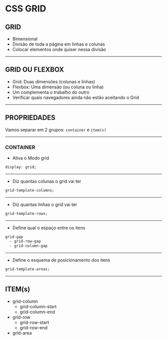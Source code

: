 # CSS GRID


## GRID

- Bimensional
- Divisão de toda a página em linhas e colunas
- Colocar elementos onde quiser nessa divisão

---

## GRID OU FLEXBOX

- Grid: Duas dimensões (colunas e linhas)
- Flexbox: Uma dimensão (ou coluna ou linha)
- Um complementa o trabalho do outro
- Verificar quais navegadores ainda não estão aceitando o Grid


---

## PROPRIEDADES


Vamos separar em 2 grupos:
`container` e `item(s)`

---
### CONTAINER


* Ativa o Modo grid
```css
display: grid;
``` 
---
* Diz quantas colunas o grid vai ter
```css
grid-template-columns;
``` 
---
* Diz quantas linhas o grid vai ter
```css
grid-template-rows;
``` 
---

* Define qual o espaço entre os itens
```css
grid-gap
  - grid-row-gap
  - grid-column-gap
``` 
---
* Define o esquema de posicionamento dos itens
```css
grid-template-areas;
``` 
---
## ITEM(s)

- grid-column
  - grid-column-start
  - grid-column-end
- grid-row
  - grid-row-start
  - grid-row-end
- grid-area